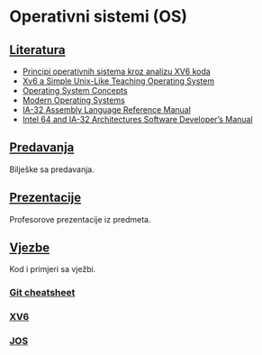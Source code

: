 Operativni sistemi (OS)
=======================

## [Literatura](./Literatura/)
- [Principi operativnih sistema kroz analizu XV6 koda](./Literatura/Principi_operativnih_sistema_kroz_analizu_XV6_koda.pdf) 
- [Xv6 a Simple Unix-Like Teaching Operating System](./Literatura/Xv6_a_Simple_Unix-Like_Teaching_Operating_System.pdf)   
- [Operating System Concepts](./Literatura/Operating_System_Concepts.pdf)                          
- [Modern Operating Systems](./Literatura/Modern_Operating_Systems.pdf)                           
- [IA-32 Assembly Language Reference Manual](./Literatura/IA-32_Assembly_Language_Reference_Manual.pdf)           
- [Intel 64 and IA-32 Architectures Software Developer’s Manual](./Literatura/Intel_64_and_IA-32_Architectures_Manual.pdf)

## [Predavanja](./Predavanja)
Bilješke sa predavanja.

## [Prezentacije](./Prezentacije)
Profesorove prezentacije iz predmeta.

## [Vjezbe](./Vjezbe)
Kod i primjeri sa vježbi.

### [Git cheatsheet](https://github.com/mahirsuljic-fet/RandomUseful/blob/main/git.txt)

### [XV6](https://github.com/mit-pdos/xv6-public)

### [JOS](https://github.com/phlalx/jos)
